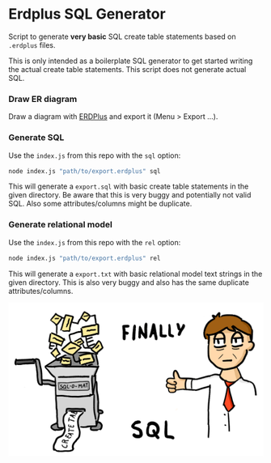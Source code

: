 # Erdplus SQL Generator
Script to generate **very basic** SQL create table statements based on `.erdplus` files. 

This is only intended as a boilerplate SQL generator to get started writing the actual create table statements. This script does not generate actual SQL. 

### Draw ER diagram
Draw a diagram with [ERDPlus](https://erdplus.com/standalone) and export it
(Menu > Export ...).

### Generate SQL
Use the `index.js` from this repo with the `sql` option:
```bash
node index.js "path/to/export.erdplus" sql
```
This will generate a `export.sql` with basic create table statements in the given directory. 
Be aware that this is very buggy and potentially not valid SQL. Also some attributes/columns might be duplicate. 

### Generate relational model
Use the `index.js` from this repo with the `rel` option:
```bash
node index.js "path/to/export.erdplus" rel
```
This will generate a `export.txt` with basic relational model text strings in the given directory. 
This is also very buggy and also has the same duplicate attributes/columns. 

![finally sql](res/finally.png)